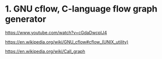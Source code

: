 # 1. GNU cflow, C-language flow graph generator







https://www.youtube.com/watch?v=cGdaDwcpIJ4

https://en.wikipedia.org/wiki/GNU_cflow#cflow_(UNIX_utility)








https://en.wikipedia.org/wiki/Call_graph










